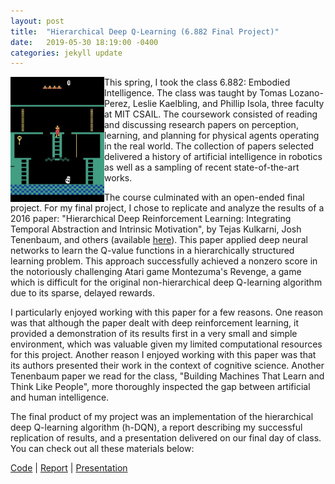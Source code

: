 ```yaml
---
layout: post
title:  "Hierarchical Deep Q-Learning (6.882 Final Project)"
date:   2019-05-30 18:19:00 -0400
categories: jekyll update
---
```


<img align="left" width="150" src="/img/montezumas-revenge.jpg">

This spring, I took the class 6.882: Embodied Intelligence. The class was taught by Tomas Lozano-Perez, Leslie Kaelbling, and Phillip Isola, three faculty at MIT CSAIL. The coursework consisted of reading and discussing research papers on perception, learning, and planning for physical agents operating in the real world. The collection of papers selected delivered a history of artificial intelligence in robotics as well as a sampling of recent state-of-the-art works.

The course culminated with an open-ended final project. For my final project, I chose to replicate and analyze the results of a 2016 paper: "Hierarchical Deep Reinforcement Learning: Integrating Temporal Abstraction and Intrinsic Motivation", by Tejas Kulkarni, Josh Tenenbaum, and others (available [here](https://arxiv.org/abs/1604.06057)). This paper applied deep neural networks to learn the Q-value functions in a hierarchically structured learning problem. This approach successfully achieved a nonzero score in the notoriously challenging Atari game Montezuma's Revenge, a game which is difficult for the original non-hierarchical deep Q-learning algorithm due to its sparse, delayed rewards.

I particularly enjoyed working with this paper for a few reasons. One reason was that although the paper dealt with deep reinforcement learning, it provided a demonstration of its results first in a very small and simple environment, which was valuable given my limited computational resources for this project. Another reason I enjoyed working with this paper was that its authors presented their work in the context of cognitive science. Another Tenenbaum paper we read for the class, "Building Machines That Learn and Think Like People", more thoroughly inspected the gap between artificial and human intelligence.

The final product of my project was an implementation of the hierarchical deep Q-learning algorithm (h-DQN), a report describing my successful replication of results, and a presentation delivered on our final day of class. You can check out all these materials below:

[Code](https://github.com/gmargo11/hDQN "Code") | [Report](https://github.com/gmargo11/hDQN/blob/master/paper.pdf "Report") | [Presentation](https://github.com/gmargo11/hDQN/blob/master/presentation.pdf "Presentation")